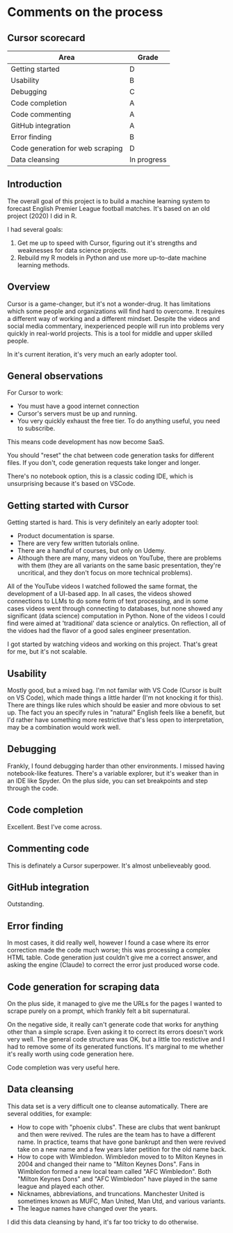 # Comments on the process

## Cursor scorecard

| Area    | Grade |
| -------- | ------- |
| Getting started  | D    |
| Usability | B |
| Debugging | C |
| Code completion | A |
| Code commenting | A     |
| GitHub integration  | A    |
| Error finding | B |
| Code generation for web scraping | D |
| Data cleansing| In progress |

## Introduction

The overall goal of this project is to build a machine learning system to forecast English Premier League football matches. It's based on an old project (2020) I did in R.

I had several goals:
1. Get me up to speed with Cursor, figuring out it's strengths and weaknesses for data science projects.
2. Rebuild my R models in Python and use more up-to-date machine learning methods.

## Overview

Cursor is a game-changer, but it's not a wonder-drug. It has limitations which some people and organizations will find hard to overcome. It requires a different way of working and a different mindset. Despite the videos and social media commentary, inexperienced people will run into problems very quickly in real-world projects. This is a tool for middle and upper skilled people.

In it's current iteration, it's very much an early adopter tool. 

## General observations

For Cursor to work:
* You must have a good internet connection
* Cursor's servers must be up and running.
* You very quickly exhaust the free tier. To do anything useful, you need to subscribe.

This means code development has now become SaaS.

You should "reset" the chat between code generation tasks for different files. If you don't, code generation requests take longer and longer.

There's no notebook option, this is a classic coding IDE, which is unsurprising because it's based on VSCode.

## Getting started with Cursor

Getting started is hard. This is very definitely an early adopter tool:
* Product documentation is sparse.
* There are very few written tutorials online.
* There are a handful of courses, but only on Udemy.
* Although there are many, many videos on YouTube, there are problems with them (they are all variants on the same basic presentation, they're uncritical, and they don't focus on more technical problems).

All of the YouTube videos I watched followed the same format, the development of a UI-based app. In all cases, the videos showed connections to LLMs to do some form of text processing, and in some cases videos went through connecting to databases, but none showed any significant (data science) computation in Python. None of the videos I could find were aimed at 'traditional' data science or analytics. On reflection, all of the vidoes had the flavor of a good sales engineer presentation.

I got started by watching videos and working on this project. That's great for me, but it's not scalable.

## Usability

Mostly good, but a mixed bag. I'm not familar with VS Code (Cursor is built on VS Code), which made things a little harder (I'm not knocking it for this). There are things like rules which should be easier and more obvious to set up. The fact you an specify rules in "natural" English feels like a benefit, but I'd rather have something more restrictive that's less open to interpretation, may be a combination would work well.

## Debugging

Frankly, I found debugging harder than other environments. I missed having notebook-like features. There's a variable explorer, but it's weaker than in an IDE like Spyder. On the plus side, you can set breakpoints and step through the code.

## Code completion

Excellent. Best I've come across.

## Commenting code

This is definately a Cursor superpower. It's almost unbelieveably good.

## GitHub integration

Outstanding.

## Error finding

In most cases, it did really well, however I found a case where its error correction made the code much worse; this was processing a complex HTML table. Code generation just couldn't give me a correct answer, and asking the engine (Claude) to correct the error just produced worse code.

## Code generation for scraping data

On the plus side, it managed to give me the URLs for the pages I wanted to scrape purely on a prompt, which frankly felt a bit supernatural. 

On the negative side, it really can't generate code that works for anything other than a simple scrape. Even asking it to correct its errors doesn't work very well. The general code structure was OK, but a little too restictive and I had to remove some of its generated functions. It's marginal to me whether it's really worth using code generation here.

Code completion was very useful here.

## Data cleansing

This data set is a very difficult one to cleanse automatically. There are several oddities, for example:
* How to cope with "phoenix clubs". These are clubs that went bankrupt and then were revived. The rules are the team has to have a different name. In practice, teams that have gone bankrupt and then were revived take on a new name and a few years later petition for the old name back.
* How to cope with Wimbledon. Wimbledon moved to to Milton Keynes in 2004 and changed their name to "Milton Keynes Dons". Fans in Wimbledon formed a new local team called "AFC Wimbledon". Both "Milton Keynes Dons" and "AFC Wimbledon" have played in the same league and played each other.
* Nicknames, abbreviations, and truncations. Manchester United is sometimes known as MUFC, Man United, Man Utd, and various variants.
* The league names have changed over the years.

I did this data cleansing by hand, it's far too tricky to do otherwise.
